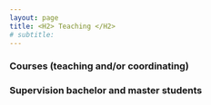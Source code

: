 ```yaml
---
layout: page
title: <H2> Teaching </H2>
# subtitle: 
---
```


### Courses (teaching and/or coordinating)

### Supervision bachelor and master students
